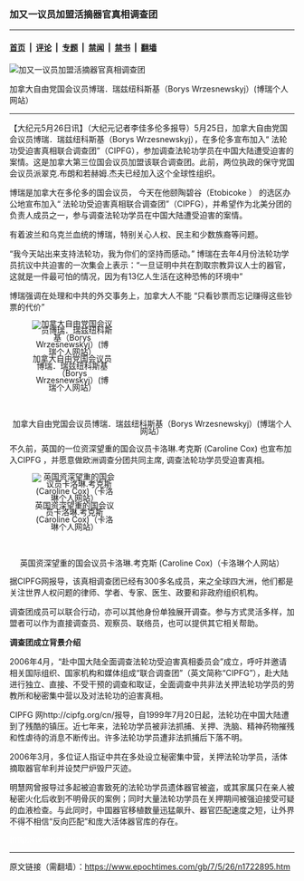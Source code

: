 ### 加又一议员加盟活摘器官真相调查团

---

#### [首页](../../../..?n1722895) &nbsp;|&nbsp; [评论](../../../../../epoch-comment?n1722895) &nbsp;|&nbsp; [专题](../../../../../epoch-special?n1722895) &nbsp;|&nbsp; [禁闻](../../../../../epoch-news?n1722895) &nbsp;|&nbsp; [禁书](../../../../../books?n1722895) &nbsp;|&nbsp; [翻墙](https://github.com/gfw-breaker/nogfw/blob/master/README.md?n1722895)


<div><img alt="加又一议员加盟活摘器官真相调查团" class="attachment-djy_600_400 size-djy_600_400 wp-post-image" src="https://i.epochtimes.com/assets/uploads/2007/05/705251530081813.jpg"/>
<div class="caption">
 <p>
  加拿大自由党国会议员博瑞．瑞兹纽科斯基（Borys Wrzesnewskyj）(博瑞个人网站）
 </p>
</div></div><hr/><div class="post_content" id="artbody" itemprop="articleBody">
 <!-- article content begin -->
 <p>
  【大纪元5月26日讯】（大纪元记者李佳多伦多报导）5月25日，加拿大自由党国会议员博瑞．瑞兹纽科斯基（Borys Wrzesnewskyj），在多伦多宣布加入“ 法轮功受迫害真相联合调查团”（CIPFG），参加调查法轮功学员在中国大陆遭受迫害的案情。这是加拿大第三位国会议员加盟该联合调查团。此前，两位执政的保守党国会议员派翠克.布朗和若赫姆.杰夫已经加入这个全球性组织。
 </p>
 <p>
  博瑞是加拿大在多伦多的国会议员， 今天在他颐陶碧谷（Etobicoke ） 的选区办公地宣布加入“ 法轮功受迫害真相联合调查团”（CIPFG），并希望作为北美分团的负责人成员之一，参与调查法轮功学员在中国大陆遭受迫害的案情。
 </p>
 <p>
  有着波兰和乌克兰血统的博瑞，特别关心人权、民主和少数族裔等问题。
 </p>
 <p>
  “我今天站出来支持法轮功，我为你们的坚持而感动。” 博瑞在去年4月份法轮功学员抗议中共迫害的一次集会上表示：“一旦证明中共在割取宗教异议人士的器官，这就是一件最可怕的情况，因为有13亿人生活在这种恐怖的环境中”
 </p>
 <p>
  博瑞强调在处理和中共的外交事务上，加拿大人不能 “只看钞票而忘记赚得这些钞票的代价”
 </p>
 <p>
  <div style="line-height:90%;text-align:center">
   <figure aria-describedby="caption-attachment-6383661" class="wp-caption aligncenter" id="attachment_6383661" style="width: 142px">
    <ok href=" https://i.epochtimes.com/assets/uploads/2007/05/705251530081813.jpg" rel="noreferrer noopener" target="_blank">
     <img alt="加拿大自由党国会议员博瑞．瑞兹纽科斯基（Borys Wrzesnewskyj）(博瑞个人网站）" class="size-large wp-image-6383661" src="https://i.epochtimes.com/assets/uploads/2007/05/705251530081813.jpg" title="加拿大自由党国会议员博瑞．瑞兹纽科斯基（Borys Wrzesnewskyj）(博瑞个人网站）"/>
    </ok>
    <br/><figcaption class="wp-caption-text" id="caption-attachment-6383661">
     加拿大自由党国会议员博瑞．瑞兹纽科斯基（Borys Wrzesnewskyj）(博瑞个人网站）
    </figcaption><br/>
   </figure><br/>
   <br/>
   <span class="bn12">
    加拿大自由党国会议员博瑞．瑞兹纽科斯基（Borys Wrzesnewskyj）(博瑞个人网站）
   </span>
  </div>
  <p>
   不久前，英国的一位资深望重的国会议员卡洛琳.考克斯 (Caroline Cox) 也宣布加入CIPFG ，并愿意做欧洲调查分团共同主席, 调查法轮功学员受迫害真相。
  </p>
  <p>
   <div style="line-height:90%;text-align:center">
    <figure aria-describedby="caption-attachment-6383667" class="wp-caption aligncenter" id="attachment_6383667" style="width: 150px">
     <ok href=" https://i.epochtimes.com/assets/uploads/2007/05/705251530091813.jpg" rel="noreferrer noopener" target="_blank">
      <img alt="英国资深望重的国会议员卡洛琳.考克斯 (Caroline Cox)（卡洛琳个人网站）" class="size-large wp-image-6383667" src="https://i.epochtimes.com/assets/uploads/2007/05/705251530091813.jpg" title="英国资深望重的国会议员卡洛琳.考克斯 (Caroline Cox)（卡洛琳个人网站）"/>
     </ok>
     <br/><figcaption class="wp-caption-text" id="caption-attachment-6383667">
      英国资深望重的国会议员卡洛琳.考克斯 (Caroline Cox)（卡洛琳个人网站）
     </figcaption><br/>
    </figure><br/>
    <br/>
    <span class="bn12">
     英国资深望重的国会议员卡洛琳.考克斯 (Caroline Cox)（卡洛琳个人网站）
    </span>
   </div>
   <p>
    据CIPFG网报导，该真相调查团已经有300多名成员，来之全球四大洲，他们都是关注世界人权问题的律师、学者、专家、医生、政要和非政府组织机构。
   </p>
   <p>
    调查团成员可以联合行动，亦可以其他身份单独展开调查。参与方式灵活多样，加盟者可以作为直接调查员、观察员、联络员，也可以提供其它相关帮助。
   </p>
   <p>
    <b>
     调查团成立背景介绍
    </b>
   </p>
   <p>
    2006年4月，“赴中国大陆全面调查法轮功受迫害真相委员会”成立，呼吁并邀请相关国际组织、国家机构和媒体组成“联合调查团”（英文简称“CIPFG”），赴大陆进行独立、直接、不受干预的调查和取证，全面调查中共非法关押法轮功学员的劳教所和秘密集中营以及对法轮功的迫害真相。
   </p>
   <p>
    CIPFG 网http://cipfg.org/cn/报导，自1999年7月20日起，法轮功在中国大陆遭到了残酷的镇压。近七年来，法轮功学员被非法抓捕、关押、洗脑、精神药物摧残和性虐待的消息不断传出。许多法轮功学员遭非法抓捕后下落不明。
   </p>
   <p>
    2006年3月，多位证人指证中共在多处设立秘密集中营，关押法轮功学员，活体摘取器官牟利并设焚尸炉毁尸灭迹。
   </p>
   <p>
    明慧网曾报导过多起被迫害致死的法轮功学员遗体器官被盗，或其家属只在亲人被秘密火化后收到不明骨灰的案例；同时大量法轮功学员在关押期间被强迫接受可疑的血液检查。与此同时，中国器官移植数量迅猛飙升、器官匹配速度之短，让外界不得不相信“反向匹配”和庞大活体器官库的存在。
   </p>
   <p>
    <font color="#ffffff">
     (http://www.dajiyuan.com)
    </font>
   </p>
   <!-- article content end -->
   <div id="below_article_ad">
   </div>
  </p>
 </p>
</div>


---

原文链接（需翻墙）：https://www.epochtimes.com/gb/7/5/26/n1722895.htm